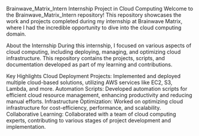 Brainwave_Matrix_Intern
Internship Project in Cloud Computing
Welcome to the Brainwave_Matrix_Intern repository! This repository showcases the work and projects completed during my internship at Brainwave Matrix, where I had the incredible opportunity to dive into the cloud computing domain.

About the Internship
During this internship, I focused on various aspects of cloud computing, including deploying, managing, and optimizing cloud infrastructure. This repository contains the projects, scripts, and documentation developed as part of my learning and contributions.

Key Highlights
Cloud Deployment Projects: Implemented and deployed multiple cloud-based solutions, utilizing AWS services like EC2, S3, Lambda, and more.
Automation Scripts: Developed automation scripts for efficient cloud resource management, enhancing productivity and reducing manual efforts.
Infrastructure Optimization: Worked on optimizing cloud infrastructure for cost-efficiency, performance, and scalability.
Collaborative Learning: Collaborated with a team of cloud computing experts, contributing to various stages of project development and implementation.
